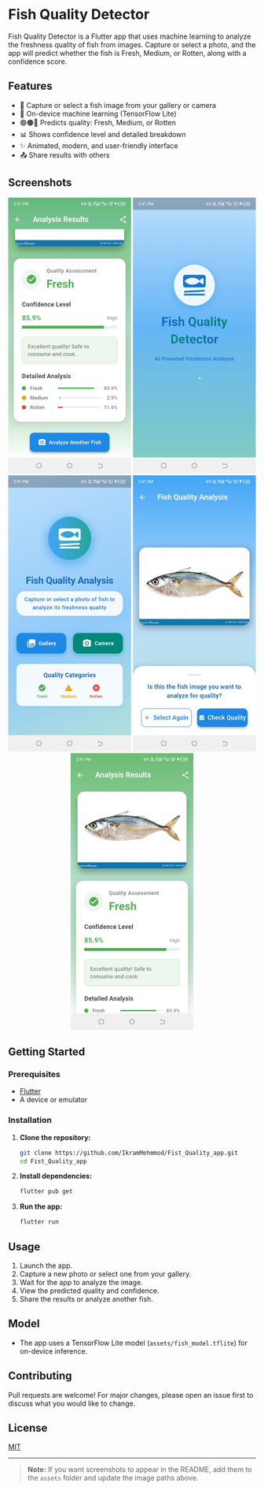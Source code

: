 # Fish Quality Detector

Fish Quality Detector is a Flutter app that uses machine learning to analyze the freshness quality of fish from images. Capture or select a photo, and the app will predict whether the fish is Fresh, Medium, or Rotten, along with a confidence score.

## Features

- 📸 Capture or select a fish image from your gallery or camera
- 🤖 On-device machine learning (TensorFlow Lite)
- 🟢🟠🔴 Predicts quality: Fresh, Medium, or Rotten
- 📊 Shows confidence level and detailed breakdown
- ✨ Animated, modern, and user-friendly interface
- 📤 Share results with others

## Screenshots

<p align="center">
  <img src="assets/screenshorts/resuls 1.jpeg" alt="Result 1" width="250"/>
  <img src="assets/screenshorts/splash screen .jpeg" alt="Splash Screen" width="250"/>
  <img src="assets/screenshorts/home screen.jpeg" alt="Home Screen" width="250"/>
  <img src="assets/screenshorts/preview screen.jpeg" alt="Preview Screen" width="250"/>
  <img src="assets/screenshorts/results screen.jpeg" alt="Results Screen" width="250"/>
</p>

## Getting Started

### Prerequisites

- [Flutter](https://flutter.dev/docs/get-started/install)
- A device or emulator

### Installation

1. **Clone the repository:**
   ```sh
   git clone https://github.com/IkramMehmmod/Fist_Quality_app.git
   cd Fist_Quality_app
   ```

2. **Install dependencies:**
   ```sh
   flutter pub get
   ```

3. **Run the app:**
   ```sh
   flutter run
   ```

## Usage

1. Launch the app.
2. Capture a new photo or select one from your gallery.
3. Wait for the app to analyze the image.
4. View the predicted quality and confidence.
5. Share the results or analyze another fish.

## Model

- The app uses a TensorFlow Lite model (`assets/fish_model.tflite`) for on-device inference.

## Contributing

Pull requests are welcome! For major changes, please open an issue first to discuss what you would like to change.

## License

[MIT](LICENSE)

---

> **Note:** If you want screenshots to appear in the README, add them to the `assets` folder and update the image paths above.
